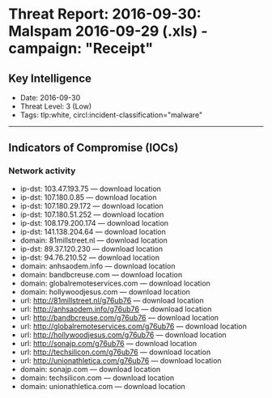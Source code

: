 # Threat Report: 2016-09-30: Malspam 2016-09-29 (.xls) - campaign: "Receipt"


## Key Intelligence
* Date: 2016-09-30
* Threat Level: 3 (Low)
* Tags: tlp:white, circl:incident-classification="malware"

---

## Indicators of Compromise (IOCs)
### Network activity
* ip-dst: 103.47.193.75 — download location
* ip-dst: 107.180.0.85 — download location
* ip-dst: 107.180.29.172 — download location
* ip-dst: 107.180.51.252 — download location
* ip-dst: 108.179.200.174 — download location
* ip-dst: 141.138.204.64 — download location
* domain: 81millstreet.nl — download location
* ip-dst: 89.37.120.230 — download location
* ip-dst: 94.76.210.52 — download location
* domain: anhsaodem.info — download location
* domain: bandbcreuse.com — download location
* domain: globalremoteservices.com — download location
* domain: hollywoodjesus.com — download location
* url: http://81millstreet.nl/g76ub76 — download location
* url: http://anhsaodem.info/g76ub76 — download location
* url: http://bandbcreuse.com/g76ub76 — download location
* url: http://globalremoteservices.com/g76ub76 — download location
* url: http://hollywoodjesus.com/g76ub76 — download location
* url: http://sonajp.com/g76ub76 — download location
* url: http://techsilicon.com/g76ub76 — download location
* url: http://unionathletica.com/g76ub76 — download location
* domain: sonajp.com — download location
* domain: techsilicon.com — download location
* domain: unionathletica.com — download location
